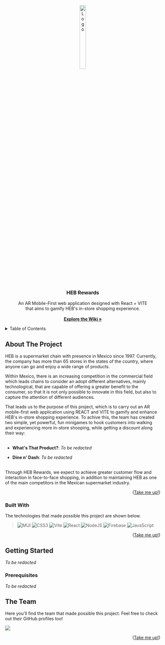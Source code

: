 <a name="readme-top"></a>
<!-- Test -->
<!-- PROJECT LOGO -->
<br />
<div align="center">
  <a target="_blank" href="https://github.com/Axel3246/HebRew">
    <img src="https://github.com/Axel3246/HebRew/blob/main/src/img/repo/logokoop2.png?raw=true" alt="Logo" width="20%" height="23%">
  </a>

<h3 align="center">HEB Rewards</h3>

  <p align="center">
    An AR Mobile-First web application designed with React + VITE <br>
    that aims to gamify HEB's in-store shopping experience.
    <br /><br />
    <a target="_blank" href="https://github.com/Axel3246/HebRew/wiki"><strong>Explore the Wiki »</strong></a>
    <!-- DESCOMENTAR DESPUES -->
    <!--<br />-->
    <!--<a target="_blank" href="https://drive.google.com/file/d/1x1VTxBMP88dZhI_Mhj-ZAJsGYBUmotuv/view?usp=share_link">View Live Demo</a>-->
  </p>
</div>


<!-- TABLE OF CONTENTS -->
<details>
  <summary>Table of Contents</summary>
  <ol>
    <li>
      <a href="#about-the-project">About The Project</a>
      <ul>
        <li><a href="#built-with">Built With</a></li>
      </ul>
    </li>
    <li>
      <a href="#getting-started">Getting Started</a>
      <ul>
        <li><a href="#prerequisites">Prerequisites</a></li>
        <li><a href="#installation">Installation</a></li>
      </ul>
    </li>
    <li><a href="#usage">Usage</a></li>
    <li><a href="#contributing">The Team</a></li>
    <li><a href="#license">License</a></li>

  </ol>
</details>


<!-- ABOUT THE PROJECT -->
## About The Project

<!-- DESCOMENTAR DESPUES -->
<!--
<div align="center">
  <img src="./Images/rgs.jpeg" width="40%" height="40%">
  <p align="center">
    <i> Garza Sada and Av. del Estado Roundabout </i>
  </p>
</div> -->

HEB is a supermarket chain with presence in Mexico since 1997. Currently, the company has more than 65 stores in the states of the country, where anyone can go and enjoy a wide range of products.

Within Mexico, there is an increasing competition in the commercial field which leads chains to consider an adopt different alternatives, mainly technological, that are capable of offering a greater benefit to the consumer, so that it is not only possible to innovate in this field, but also to capture the attention of different audiences.

That leads us to the purpose of this project, which is to carry out an AR mobile-first web application using REACT and VITE to gamify and enhance HEB's in-store shopping experience. To achive this, the team has created two simple, yet powerful, fun minigames to hook customers into walking and experiencing more in-store shooping, while getting a discount along their way:
<br></br>

* <strong>What's That Product?</strong>: <i>To be redacted</i>

* <strong>Dine n' Dash</strong>: <i>To be redacted</i>
<br>
Through HEB Rewards, we expect to achieve greater customer flow and interaction in face-to-face shopping, in addition to maintaining HEB as one of the main competitors in the Mexican supermarket industry.

<p align="right">(<a href="#readme-top">Take me up!</a>)</p>
<!-- https://github.com/Ileriayo/markdown-badges -->

### Built With
The technologies that made possible this project are shown below.

> ![MUI](https://img.shields.io/badge/MUI-%230081CB.svg?style=for-the-badge&logo=mui&logoColor=white)
> ![CSS3](https://img.shields.io/badge/css3-%231572B6.svg?style=for-the-badge&logo=css3&logoColor=white)
> ![Vite](https://img.shields.io/badge/vite-%23646CFF.svg?style=for-the-badge&logo=vite&logoColor=white)
> ![React](https://img.shields.io/badge/react-%2320232a.svg?style=for-the-badge&logo=react&logoColor=%2361DAFB)
> ![NodeJS](https://img.shields.io/badge/node.js-6DA55F?style=for-the-badge&logo=node.js&logoColor=white)
> ![Firebase](https://img.shields.io/badge/firebase-%23039BE5.svg?style=for-the-badge&logo=firebase)
> ![JavaScript](https://img.shields.io/badge/javascript-%23323330.svg?style=for-the-badge&logo=javascript&logoColor=%23F7DF1E)

<p align="right">(<a href="#readme-top">Take me up!</a>)</p>

<!-- GETTING STARTED -->
## Getting Started
<i>To be redacted</i>

### Prerequisites
<i>To be redacted</i>

<!-- CONTRIBUTING -->
## The Team

Here you'll find the team that made possible this project. Feel free to check out their GitHub profiles too!

<a href="https://github.com/axel3246/WiKoopa/graphs/contributors">
  <img src="https://contrib.rocks/image?repo=axel3246/WiKoopa" />
</a>

<p align="right">(<a href="#readme-top">Take me up!</a>)</p>
